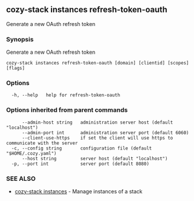 ## cozy-stack instances refresh-token-oauth

Generate a new OAuth refresh token

### Synopsis


Generate a new OAuth refresh token

```
cozy-stack instances refresh-token-oauth [domain] [clientid] [scopes] [flags]
```

### Options

```
  -h, --help   help for refresh-token-oauth
```

### Options inherited from parent commands

```
      --admin-host string   administration server host (default "localhost")
      --admin-port int      administration server port (default 6060)
      --client-use-https    if set the client will use https to communicate with the server
  -c, --config string       configuration file (default "$HOME/.cozy.yaml")
      --host string         server host (default "localhost")
  -p, --port int            server port (default 8080)
```

### SEE ALSO
* [cozy-stack instances](cozy-stack_instances.md)	 - Manage instances of a stack

